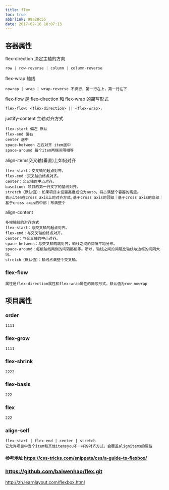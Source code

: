 ```yaml
---
title: flex
toc: true
abbrlink: 98a28c55
date: 2017-02-16 18:07:13
---
```


## 容器属性

flex-direction 决定主轴的方向
```js
row | row-reverse | column | column-reverse
```

flex-wrap 轴线
```
nowrap | wrap | wrap-reverse 不换行，第一行在上，第一行在下
```

flex-flow 是 flex-direction 和 flex-wrap 的简写形式
```
flex-flow: <flex-direction> || <flex-wrap>;
```

justify-content 主轴对齐方式
```
flex-start 偏左 默认
flex-end 偏右
center 居中
space-between 左右对齐 item居中
space-around 每个item两端间隔相等
```

align-items交叉轴(垂直)上如何对齐
```
flex-start：交叉轴的起点对齐。
flex-end：交叉轴的终点对齐。
center：交叉轴的中点对齐。
baseline: 项目的第一行文字的基线对齐。
stretch（默认值）：如果项目未设置高度或设为auto，将占满整个容器的高度。
表示item在cross axis上的对齐方式,基于cross axis的顶部｜基于cross axis的底部｜基于cross axis的中部｜布满整个
```

align-content
```
多根轴线的对齐方式
flex-start：与交叉轴的起点对齐。
flex-end：与交叉轴的终点对齐。
center：与交叉轴的中点对齐。
space-between：与交叉轴两端对齐，轴线之间的间隔平均分布。
space-around：每根轴线两侧的间隔都相等。所以，轴线之间的间隔比轴线与边框的间隔大一倍。
stretch（默认值）：轴线占满整个交叉轴。
```

### flex-flow
```
属性是flex-direction属性和flex-wrap属性的简写形式，默认值为row nowrap
```

## 项目属性

### order
```
1111
```

### flex-grow
```
1111
```

### flex-shrink
```
2222
```

### flex-basis
```
222
```

### flex
```
222
```

### align-self
```
flex-start | flex-end | center | stretch
它允许项目中当个item和其他itemsyou不一样的对齐方式，会覆盖alignitems的属性
```

#### 参考地址 https://css-tricks.com/snippets/css/a-guide-to-flexbox/
### https://github.com/baiwenhao/flex.git


http://zh.learnlayout.com/flexbox.html








